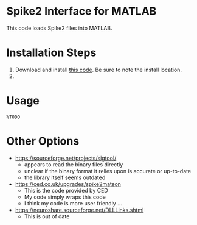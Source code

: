# Spike2 Interface for MATLAB #

This code loads Spike2 files into MATLAB.

# Installation Steps #

1. Download and install [this code](https://ced.co.uk/upgrades/spike2matson). Be sure to note the install location.
2. 

# Usage #

```
%TODO
```

# Other Options #

- https://sourceforge.net/projects/sigtool/
   - appears to read the binary files directly
   - unclear if the binary format it relies upon is accurate or up-to-date
   - the library itself seems outdated
- https://ced.co.uk/upgrades/spike2matson
   - This is the code provided by CED
   - My code simply wraps this code
   - I think my code is more user friendly ...
- https://neuroshare.sourceforge.net/DLLLinks.shtml
   - This is out of date
